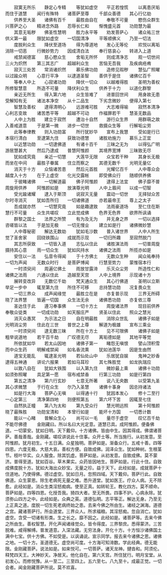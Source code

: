 <!-- { "loadSidebar": true } -->
　　寂寞无所乐　　静定心专精
　　等犹如虚空　　平正若惶慌
　　以离患厌垢　　而住于道慧
　　闻行有殊特　　诸菩萨至尊
　　千部众善德　　其心行亿劫
　　供养至大圣　　诸佛有百千
　　最胜由自在　　奉敬不可量
　　愍伤众群生　　兴菩萨之心
　　精进念外路　　忍辱长仁和
　　惭愧盛元首　　功勋慧为最
　　其意无垢秽　　佛圣性慧明
　　胜力永平等　　劝发菩萨心
　　诸众祐三世　　供义第一最
　　限犹如虚空　　一切国清净
　　平等顺佛义　　乃至一切法
　　度脱利众生　　降伏至道场
　　得为尊道地　　发心无等伦
　　欢悦以离垢　　消除一切恶
　　行微妙势力　　因成清白法
　　奉行慈哀心　　转进入上道
　　戒禁闻德富　　慈心愍众生
　　舍垢无所怀　　则成清净志
　　观一切世间　　三火为炽然
　　第三其志广　　超越利众生
　　苦恼无吾我　　及疾病疮痏
　　寂灭三处苦　　常消诸炽然
　　慕乐佛功勋　　造修见瑕秽
　　慧弘广照曜　　以过踰众明
　　心意行平净　　以逮道圣智
　　善供于是住　　诸佛亿百千
　　等奉人中上　　心寂诸功勋
　　降伏一切众　　以越难得胜
　　圣明为善权　　所修智慧意
　　所造不可量　　降伏利众生
　　供养于十力　　以道化群黎
　　亲近无所生　　得入第六地
　　众生皆难了　　进普回世间
　　用身故无患　　受解知有无
　　诸法本净空　　从十二品生
　　下劣念微妙　　便得入第七
　　智慧及善权　　逮得清明心
　　远游难可胜　　大志难得喻
　　寂然本清净　　心利志变故
　　诸苦悉平等　　超越不可动
　　作福罪若干　　慧圣无数品
　　人中上为胜　　建立于寂然
　　遭治十自然　　游行众生界
　　用群萌之故　　入善戒道意
　　于是第一微　　进步一切世
　　救摄众生等　　行解垢尘劳
　　此等奉律教　　则入功勋富
　　所行犹妙华　　宣布上我慧
　　受如是行已　　本宿行清白
　　至逮第九住　　获致功德慧
　　诸胜劝施力　　慕乐上正宜
　　以近慧功勋　　一切逮佛道
　　有诸十百千　　三昧之无为
　　以得弘广明　　游居慧甚大
　　然后乃逮成　　普慧阿惟颜
　　其境界宽博　　三昧致无尽
　　犹如成究竟　　亲近一切慧
　　大莲华无限　　众宝若干种
　　其身长无极　　而坐在中间
　　最胜子眷属　　住立而察之
　　其德无数千　　光明无量亿
　　消灭于十方　　众恼诸苦患
　　然后元首胜　　光耀亿百千
　　人中尊众会　　越度入十方
　　在于上虚空　　化光交露帐
　　即受佛众行　　随顺供养佛
　　于彼睹诸佛　　一切解道最
　　佛子阿惟颜　　逮得上法宜
　　佛子靡不普　　周旋用供养
　　阿惟颜如是　　放演尊光明
　　人中上眉间　　以成一切智
　　受光踰诸耀　　逮入于斯顶
　　说寂灭无量　　震动一切世
　　无择狱众苦　　尔时寻消灭
　　犹如吾所归　　一切诸佛道
　　亦若最帝王　　尊上之太子
　　吾成就亦然　　一切慧究竟
　　如是趣逮致　　法雨豪道场
　　至仁住在斯　　慧行不可量
　　众生共嗟叹　　立此觉成佛
　　色界无色界　　欲界所讽诵
　　群黎之国土　　法界之所赞
　　有为及无为　　并无身之界
　　一切以选择　　咨嗟皆以法
　　于是加无极　　一切无慢业
　　建立如是行　　诸佛微妙慧
　　人中尊秘密　　解达无数劫
　　犹如毛沙数　　普入诸世界
　　人中人所生　　觉了圣舍家
　　回绕铁围山　　成就而示现
　　一切归所趣　　至寂然脱门
　　其志所获致　　一切皆入道
　　志弘以住此　　诸胜演法雨
　　一切普周旋　　摄持其心意
　　雨一切众生　　犹如风持水
　　诸佛之法雨　　所揽亦如是
　　安住以一法　　弘音令得闻
　　于十方佛土　　无数众生种
　　闻众祐奉持　　一切为声闻
　　无数众时行　　是菩萨博闻
　　行慧至势力　　蒙惟宿本行
　　一时须臾间　　周遍亿佛土
　　雨放甘露渧　　乐灭众尘劳
　　所造性仁和　　诸佛之法雨
　　六通以住此　　造越至天宫
　　人中上境界　　示现诸十方
　　展转变改异　　无数亿千劫
　　梵天通众生　　其心行佛道
　　圣明以立斯　　举足一步中
　　辄至第九住　　所住不可移
　　总持慧功勋　　况复畏众生
　　一切三界众　　成声闻缘觉
　　最胜立在是　　亦复普示现
　　三界无所碍　　晓了法界慧
　　皆遍一切国　　众生法无余
　　诸佛悉功勋　　亦复依三尊
　　圣达住于此　　遵习奉事佛
　　一切十方土　　周旋诸法界
　　现目前供养　　奉敬众徒类
　　一切成功勋　　如天服庄严
　　贤圣以住此　　照众之慧光
　　消灭众愚冥　　为示法之日
　　自在明最胜　　消除众世乱
　　诸佛子如是　　光明消尘劳
　　住此在三世　　普世之上尊
　　解道为极雄　　宣布三乘业
　　一时须臾间　　逮无数三昧
　　所在十方土　　见不可限佛
　　诸佛子如是　　粗举说道地
　　若干百千劫　　广叹德无尽
　　离垢德如是　　其地平等觉
　　所依犹如华　　若太山因地
　　诸佛子第一　　睹怨无嗔恨
　　譬山顶积雪　　而中众生药
　　明解戒禁闻　　如名香流熏
　　犹如池莲华　　因是生由然
　　道宝无能乱　　辄逮圣光明
　　若仙处山中　　乐居犹自娱
　　鬼神之妙香　　逮得五神通
　　讲论六报果　　若如马耳珍
　　其七殊胜觉　　如龙执瑞应
　　以致八自在　　犹如大铁围
　　以入第九住　　微妙最上乘
　　诸佛十功勋　　如须弥照曜
　　具足第一愿　　宿布戒禁香
　　行第三功勋　　如是行第四
　　第五之清净　　第六行玄妙
　　七意无所著　　说八无央数
　　以受第九圣　　其心求微慧
　　于行在众生　　尔乃入圣慧
　　诸佛十事身　　因总持诸法
　　如是行大海　　菩萨心无嗔
　　以得通十行　　犹因本发心
　　修十二至行　　一心定第三
　　清净第四地　　则便照第五
　　第六坏下苦　　因辄至七住
　　自然执正幢　　第八为太和
　　第九受众行　　慧光明远照
　　第十阿惟颜　　晓了最殊胜
　　功勋宝清和　　本曾行如是
　　能坏十方国　　一切悉计数
　　能以一心睹　　普解众生心
　　尚可以一毛　　量尽于虚空
　　叹亿百千劫　　不能尽佛德
　　金刚藏曰。所以名曰大光定意。道慧已具。成阿惟颜。便备佛道。一切蒙安。犹如日明。天下戴仰。十方诸佛。皆由中生。因其得成。佛谓诸菩萨。善哉善哉。金刚藏。嗟叹讲说此十住事。众开士等。所当施行。从初发意。至阿惟颜。犹月初生。十五日满。众星独明。菩萨如是。渐备众行。五戒十善。四等四恩。六度无极。大慈大哀。善权方便。自致成佛。润泽众生。犹如种树。生根茎节。枝叶华实。众人服食。除其饥虚。菩萨如是。从初发意。自致成佛。莫不蒙济。普得至道。犹如百谷。草木果实。众药皆因地生。菩萨如是。行此十住。自致成佛度脱十方。犹如大海出众妙宝。无量之珍。益于天下。此经如是。成就菩萨十住道地。乃使得佛。德过虚空。犹如日月。忽照四域。天下戴仰。菩萨行此。自致佛道。众生蒙恩。除生老病死无量之难。悉升道堂。犹如医王。疗众人病。无不除愈。此经如是。消众生类淫怒痴病。使至正真。如转轮王。教化四方。莫不顺命。菩萨如是。四等四恩。化授吾我。猗四大者。至无所畏。四事不护。心病永除。犹须弥山四方之中。此经如是。众典之英。道德弘明。志平等正。解达无身。乃至无上正真之道。度脱一切生死老病终始之患。去来今佛之所由生。诸经之渊海。道德之宫。藏诸菩萨行。所会道堂。三界众人。所求福粮。其淫怒痴。忽自消亡。犹如虚空。含受一切诸有形类。生之长之。靡不因之。此经如是。诸菩萨等。去来今佛之所由生。善权智慧。开化声闻诸缘觉众。皆令得度。三界黎庶。悉得蒙济。三苦脱难。咸得解缚。普发道意。入深法藏。无穷法身。开化十方。十方恒沙诸佛国土满中七宝。供十方佛。不如受是。以讽诵说。宣示同学。报去来今诸佛之恩。诸佛之地。一切十方。圣道德无。虚空尚可度。十方海可知渧数。学此经典。德无能限。金刚藏菩萨。说法如是。如来悦可。一切菩萨。诸天龙神。揵沓和。阿须伦。释梵四天王。大神妙天。净居天。他化自在。第六天宫。所住犹行。明月宝堂。从初发心。而修悦豫。从一至二。三至四上。五六至七。八九至十。成最正觉。一切会者。闻金刚藏菩萨所说。莫不欢喜。


